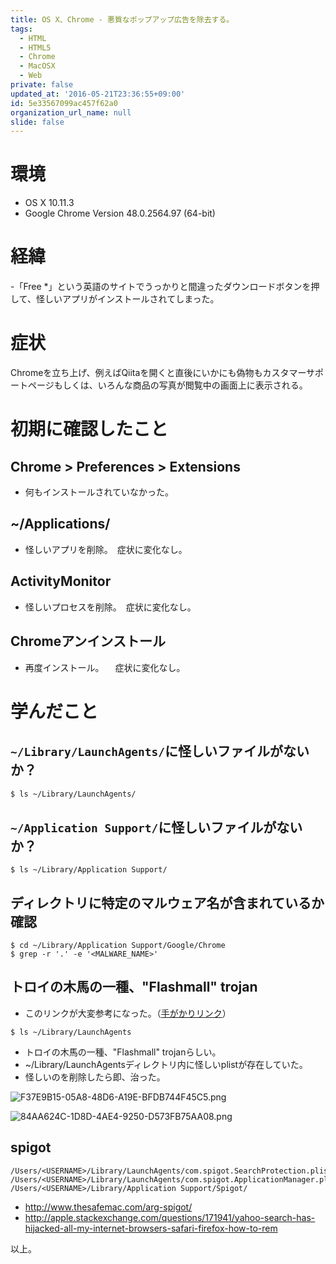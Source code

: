 ```yaml
---
title: OS X、Chrome - 悪質なポップアップ広告を除去する。
tags:
  - HTML
  - HTML5
  - Chrome
  - MacOSX
  - Web
private: false
updated_at: '2016-05-21T23:36:55+09:00'
id: 5e33567099ac457f62a0
organization_url_name: null
slide: false
---
```

# 環境
- OS X 10.11.3
- Google Chrome Version 48.0.2564.97 (64-bit)

# 経緯
-「Free *」という英語のサイトでうっかりと間違ったダウンロードボタンを押して、怪しいアプリがインストールされてしまった。

# 症状
Chromeを立ち上げ、例えばQiitaを開くと直後にいかにも偽物もカスタマーサポートページもしくは、いろんな商品の写真が閲覧中の画面上に表示される。

# 初期に確認したこと

## Chrome > Preferences > Extensions
- 何もインストールされていなかった。

## ~/Applications/
- 怪しいアプリを削除。　症状に変化なし。

## ActivityMonitor
- 怪しいプロセスを削除。　症状に変化なし。

## Chromeアンインストール
- 再度インストール。
　症状に変化なし。

# 学んだこと

## `~/Library/LaunchAgents/`に怪しいファイルがないか？

```bash
$ ls ~/Library/LaunchAgents/
```

## `~/Application Support/`に怪しいファイルがないか？

```
$ ls ~/Library/Application Support/
```

## ディレクトリに特定のマルウェア名が含まれているか確認

```
$ cd ~/Library/Application Support/Google/Chrome
$ grep -r '.' -e '<MALWARE_NAME>'
```

## トロイの木馬の一種、"Flashmall" trojan

- このリンクが大変参考になった。（[手がかりリンク](https://discussions.apple.com/thread/6776161?start=135&tstart=0)）

```
$ ls ~/Library/LaunchAgents
```

- トロイの木馬の一種、"Flashmall" trojanらしい。
- ~/Library/LaunchAgentsディレクトリ内に怪しいplistが存在していた。
- 怪しいのを削除したら即、治った。

![F37E9B15-05A8-48D6-A19E-BFDB744F45C5.png](https://qiita-image-store.s3.amazonaws.com/0/82804/2b56f95a-0eb1-e21b-7bcb-f0ce09ec2e4c.png)

![84AA624C-1D8D-4AE4-9250-D573FB75AA08.png](https://qiita-image-store.s3.amazonaws.com/0/82804/9d6fb713-5058-9bb4-4b18-8c7018c0ee8a.png)

## spigot

```
/Users/<USERNAME>/Library/LaunchAgents/com.spigot.SearchProtection.plist
/Users/<USERNAME>/Library/LaunchAgents/com.spigot.ApplicationManager.plist
/Users/<USERNAME>/Library/Application Support/Spigot/
```
- http://www.thesafemac.com/arg-spigot/
- http://apple.stackexchange.com/questions/171941/yahoo-search-has-hijacked-all-my-internet-browsers-safari-firefox-how-to-rem


以上。
